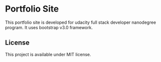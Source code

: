 # Portfolio Site

This portfolio site is developed for udacity full stack developer nanodegree
program.
It uses bootstrap v3.0 framework.

## License
This project is available under MIT license.
